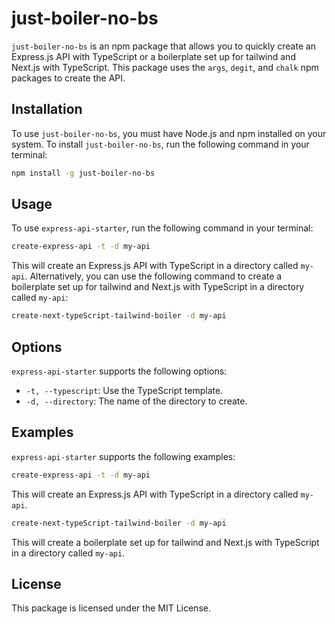 # just-boiler-no-bs

`just-boiler-no-bs` is an npm package that allows you to quickly create an Express.js API with TypeScript or a boilerplate set up for tailwind and Next.js with TypeScript. This package uses the `args`, `degit`, and `chalk` npm packages to create the API.

## Installation

To use `just-boiler-no-bs`, you must have Node.js and npm installed on your system. To install `just-boiler-no-bs`, run the following command in your terminal:

```bash
npm install -g just-boiler-no-bs
```

## Usage

To use `express-api-starter`, run the following command in your terminal:

```bash
create-express-api -t -d my-api
```

This will create an Express.js API with TypeScript in a directory called `my-api`. Alternatively, you can use the following command to create a boilerplate set up for tailwind and Next.js with TypeScript in a directory called `my-api`:

```bash
create-next-typeScript-tailwind-boiler -d my-api
```

## Options

`express-api-starter` supports the following options:

- `-t, --typescript`: Use the TypeScript template.
- `-d, --directory`: The name of the directory to create.

## Examples

`express-api-starter` supports the following examples:

```bash
create-express-api -t -d my-api
```

This will create an Express.js API with TypeScript in a directory called `my-api`.

```bash
create-next-typeScript-tailwind-boiler -d my-api
```

This will create a boilerplate set up for tailwind and Next.js with TypeScript in a directory called `my-api`.

## License

This package is licensed under the MIT License.
